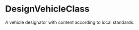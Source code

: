 DesignVehicleClass
==================

A vehicle designator with content according to local standards.
